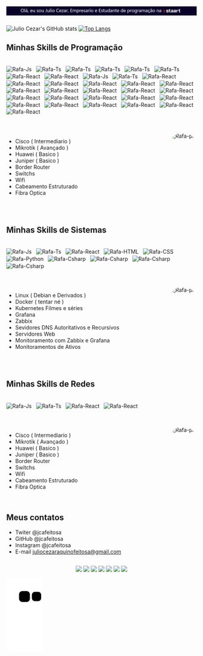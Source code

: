 <h1 align="center"><img alt="NextLevelWeek" title="#NextLevelWeek" src="https://github.com/jcafeitosa/git-staart/blob/main/barra2.png" /></h1>

![Julio Cezar's GitHub stats](https://github-readme-stats.vercel.app/api?username=jcafeitosa&show_icons=true&theme=Showing)
[![Top Langs](https://github-readme-stats.vercel.app/api/top-langs/?username=jcafeitosa&layout=demo)](https://github.com/jcafeitosa/github-readme-stats)

## Minhas Skills de Programação

</div>
<div style="display: inline_block"><br>
  <img align="center" alt="Rafa-Js" height="50" width="50" src="https://devicons.railway.app/i/github-dark.svg">&nbsp;&nbsp;
  <img align="center" alt="Rafa-Ts" height="50" width="50" src="https://devicons.railway.app/i/git.svg">&nbsp;&nbsp;
  <img align="center" alt="Rafa-Ts" height="50" width="50" src="https://devicons.railway.app/i/mysql.svg">&nbsp;&nbsp;
  <img align="center" alt="Rafa-Ts" height="50" width="50" src="https://devicons.railway.app/i/laravel.svg">&nbsp;&nbsp;
  <img align="center" alt="Rafa-Ts" height="50" width="50" src="https://devicons.railway.app/i/heroku.svg">&nbsp;&nbsp;
  <img align="center" alt="Rafa-Ts" height="50" width="50" src="https://devicons.railway.app/i/materialui.svg">&nbsp;&nbsp;
  <img align="center" alt="Rafa-React" height="50" width="50" src="https://devicons.railway.app/i/javascript.svg">&nbsp;&nbsp;
  <img align="center" alt="Rafa-React" height="50" width="50" src="https://devicons.railway.app/i/typescript.svg">&nbsp;&nbsp;
  <img align="center" alt="Rafa-Js" height="50" width="50" src="https://devicons.railway.app/i/react.svg">&nbsp;&nbsp;
  <img align="center" alt="Rafa-Ts" height="50" width="50" src="https://devicons.railway.app/i/vuejs.svg">&nbsp;&nbsp;
  <img align="center" alt="Rafa-React" height="50" width="50" src="https://devicons.railway.app/i/vitejs.svg">&nbsp;&nbsp;
  <img align="center" alt="Rafa-React" height="50" width="50" src="https://devicons.railway.app/i/css3.svg">&nbsp;&nbsp;
  <img align="center" alt="Rafa-React" height="50" width="50" src="https://devicons.railway.app/i/html5.svg">&nbsp;&nbsp;
  <img align="center" alt="Rafa-React" height="50" width="50" src="https://devicons.railway.app/i/graphql.svg">&nbsp;&nbsp;
  <img align="center" alt="Rafa-React" height="50" width="50" src="https://devicons.railway.app/i/bootstrap.svg">&nbsp;&nbsp;
  <img align="center" alt="Rafa-React" height="50" width="50" src="https://devicons.railway.app/i/mongodb.svg">&nbsp;&nbsp;
  <img align="center" alt="Rafa-React" height="50" width="50" src="https://devicons.railway.app/i/nodejs.svg">&nbsp;&nbsp;
  <img align="center" alt="Rafa-React" height="50" width="50" src="https://devicons.railway.app/i/nextjs-dark.svg">&nbsp;&nbsp;
  <img align="center" alt="Rafa-React" height="50" width="50" src="https://devicons.railway.app/i/prisma-dark.svg">&nbsp;&nbsp;
  <img align="center" alt="Rafa-React" height="50" width="50" src="https://devicons.railway.app/i/redux.svg">&nbsp;&nbsp;
  <img align="center" alt="Rafa-React" height="50" width="50" src="https://devicons.railway.app/i/redis.svg">&nbsp;&nbsp;
  <img align="center" alt="Rafa-React" height="50" width="50" src="https://devicons.railway.app/i/nestjs.svg">&nbsp;&nbsp;
  <img align="center" alt="Rafa-React" height="50" width="50" src="https://devicons.railway.app/i/npm.svg">&nbsp;&nbsp;
  <img align="center" alt="Rafa-React" height="50" width="50" src="https://devicons.railway.app/i/figma.svg">&nbsp;&nbsp;
  <img align="center" alt="Rafa-React" height="50" width="50" src="https://devicons.railway.app/i/postman.svg">&nbsp;&nbsp;
  <img align="center" alt="Rafa-React" height="50" width="50" src="https://devicons.railway.app/i/flutter.svg">&nbsp;&nbsp;
  <img align="center" alt="Rafa-React" height="50" width="50" src="https://devicons.railway.app/i/angularjs.svg">&nbsp;&nbsp;
  <img align="center" alt="Rafa-React" height="50" width="50" src="https://devicons.railway.app/i/aws.svg">&nbsp;&nbsp;
  <img align="center" alt="Rafa-React" height="50" width="50" src="https://devicons.railway.app/i/gulp.svg">&nbsp;&nbsp;
  <img align="center" alt="Rafa-React" height="50" width="50" src="https://devicons.railway.app/i/visual-studio-code.svg">&nbsp;&nbsp;
  <img align="center" alt="Rafa-React" height="50" width="50" src="https://devicons.railway.app/i/sass.svg">&nbsp;&nbsp;
  <img align="center" alt="Rafa-React" height="50" width="50" src="https://devicons.railway.app/i/firebase.svg">&nbsp;&nbsp;
  </div>
  
##

<br>
<div> 
  <img align="right" alt="Rafa-pic" height="300" style="border-radius:50px;" src="https://ouch-cdn2.icons8.com/vZD-nOO0-rKGloPBW0WjLQF-i8hfkpa7QWY_3L4YTGA/rs:fit:684:456/czM6Ly9pY29uczgu/b3VjaC1wcm9kLmFz/c2V0cy9zdmcvMzAx/L2Y1ZWI5ZGEwLTM3/ZWMtNDUxYy1iODNl/LTVjMzc1NGU5NjQx/NC5zdmc.png">
</div>

- Cisco ( Intermediario )
- Mikrotik ( Avançado )
- Huawei ( Basico )
- Juniper ( Basico )
- Border Router
- Switchs
- Wifi
- Cabeamento Estruturado
- Fibra Optica
<br>
<br>

## Minhas Skills de Sistemas
</div>
<div style="display: inline_block"><br>
  <img align="center" alt="Rafa-Js" height="40" width="40" src="https://www.debian.org/logos/openlogo.svg">&nbsp;&nbsp;
  <img align="center" alt="Rafa-Ts" height="40" width="40" src="https://devicons.railway.app/i/ubuntu.svg">&nbsp;&nbsp;
  <img align="center" alt="Rafa-React" height="40" width="40" src="https://devicons.railway.app/i/windows10.svg">&nbsp;&nbsp;
  <img align="center" alt="Rafa-HTML" height="60" width="60" src="https://devicons.railway.app/i/docker.svg">&nbsp;&nbsp;
  <img align="center" alt="Rafa-CSS" height="40" width="40" src="https://devicons.railway.app/i/kubernetes.svg">&nbsp;&nbsp;
  <img align="center" alt="Rafa-Python" height="40" width="40" src="https://devicons.railway.app/i/nginx.svg">&nbsp;&nbsp;
  <img align="center" alt="Rafa-Csharp" height="40" width="40" src="https://wikiimg.tojsiabtv.com/wikipedia/en/thumb/a/a1/Grafana_logo.svg/1200px-Grafana_logo.svg.png">&nbsp;&nbsp;
  <img align="center" alt="Rafa-Csharp" height="80" width="120" src="https://www.isc.org/images/Bind_9_ISC_Blue_320x320.png">&nbsp;&nbsp;
  <img align="center" alt="Rafa-Csharp" height="50" width="120" src="https://www.unbound.org/Images/Unbound/header_brand-UNBOUND.png">&nbsp;&nbsp;
  <img align="center" alt="Rafa-Csharp" height="40" width="120" src="https://assets.zabbix.com/img/logo/zabbix_logo_313x82.png">&nbsp;&nbsp;
  </div>
  
##

<br>
<div> 
  <img align="right" alt="Rafa-pic" height="300" style="border-radius:50px;" src="https://e-file.huawei.com/-/media/EBG/Images/ProductV2/enterprise-networking/routers/product/ar1000v.png">
</div>

- Linux ( Debian e Derivados )
- Docker ( tentar né )
- Kubernetes Filmes e séries
- Grafana
- Zabbix
- Sevidores DNS Autoritativos e Recursivos
- Servidores Web
- Monitoramento com Zabbix e Grafana
- Monitoramentos de Ativos
<br>
<br>

## Minhas Skills de Redes

</div>
<div style="display: inline_block"><br>
  <img align="center" alt="Rafa-Js" height="90" width="120" src="https://www.groupelite.com/hubfs/cisco.svg">&nbsp;&nbsp;
  <img align="center" alt="Rafa-Ts" height="80" width="160" src="https://mikrotik.com/img/mtv2/newlogo.svg">&nbsp;&nbsp;
  <img align="center" alt="Rafa-React" height="80" width="160" src="https://cdn.icon-icons.com/icons2/2699/PNG/512/huawei_logo_icon_170010.png">&nbsp;&nbsp;
  <img align="center" alt="Rafa-React" height="60" width="100" src="https://thinkwireless.nz/wp-content/uploads/2016/10/Juniper-Networks-logo-1.jpg">
  
</div>
  
##
<br>
<div> 
  <img align="right" alt="Rafa-pic" height="300" style="border-radius:50px;" src="https://thumbs.dreamstime.com/b/linha-%C3%ADcone-do-roteador-de-wifi-sinal-do-vetor-do-esbo%C3%A7o-pictograma-linear-isolado-no-branco-88539530.jpg">
</div>

- Cisco ( Intermediario )
- Mikrotik ( Avançado )
- Huawei ( Basico )
- Juniper ( Basico )
- Border Router
- Switchs
- Wifi
- Cabeamento Estruturado
- Fibra Optica
<br>

## Meus contatos

- Twiter @jcafeitosa
- GitHub @jcafeitosa
- Instagram @jcafeitosa
- E-mail juliocezaraquinofeitosa@gmail.com

##
<div align=center> 
  <a href="https://www.youtube.com/channel/UC_-uuuZbY0AAt9CViNzvc-Q" target="_blank"><img src="https://img.shields.io/badge/YouTube-FF0000?style=for-the-badge&logo=youtube&logoColor=white" target="_blank"></a>
  <a href="https://instagram.com/jcafeitosa" target="_blank"><img src="https://img.shields.io/badge/-Instagram-%23E4405F?style=for-the-badge&logo=instagram&logoColor=white" target="_blank"></a>
 	<a href="https://www.twitch.tv/jcafeitosa" target="_blank"><img src="https://img.shields.io/badge/Twitch-9146FF?style=for-the-badge&logo=twitch&logoColor=white" target="_blank"></a>
 <a href="https://discord.gg/wagxzStdcR" target="_blank"><img src="https://img.shields.io/badge/Discord-7289DA?style=for-the-badge&logo=discord&logoColor=white" target="_blank"></a> 
  <a href = "mailto:juliocezaraquinofeitosa@gmail.com"><img src="https://img.shields.io/badge/-Gmail-%23333?style=for-the-badge&logo=gmail&logoColor=white" target="_blank"></a>
  <a href="https://www.linkedin.com/in/juliocezaraquinofeitosa" target="_blank"><img src="https://img.shields.io/badge/-LinkedIn-%230077B5?style=for-the-badge&logo=linkedin&logoColor=white" target="_blank"></a>
  <a href="https://open.spotify.com/user/mathewsdfhdfb?si=660a7a8622ba457b&nd=1" target="_blank"><img src="https://img.shields.io/badge/Spotify-1ED760?&style=for-the-badge&logo=spotify&logoColor=white target="_blank"></a>
    
</div>

![Snake animation](https://github.com/Mtheus132/Mtheus132/blob/output/github-contribution-grid-snake.svg)
